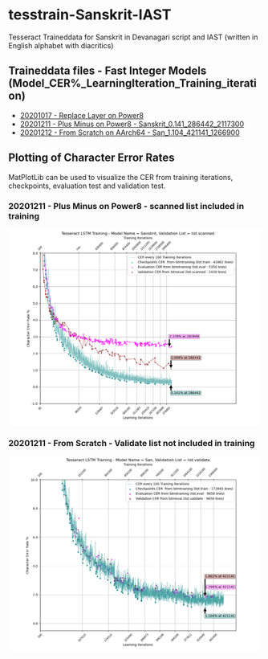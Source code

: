 # tesstrain-Sanskrit-IAST
Tesseract Traineddata for Sanskrit in Devanagari script and IAST (written in English alphabet with diacritics)

## Traineddata files - Fast Integer Models (Model_CER%_LearningIteration_Training_iteration)

- [20201017 - Replace Layer on Power8](tessdata_fast/Sanskrit-1017.traineddata)
- [20201211 - Plus Minus on Power8 - Sanskrit_0.141_286442_2117300](tessdata_fast/Sanskrit_0.141_286442_2117300.traineddata)
- [20201212 - From Scratch on AArch64 - San_1.104_421141_1266900](tessdata_fast/San_1.104_421141_1266900.traineddata)


## Plotting of Character Error Rates

MatPlotLib can be used to visualize the CER from training iterations, checkpoints, evaluation test and validation test. 

### 20201211 - Plus Minus on Power8 - scanned list included in training

![20201211 - Plus Minus on Power8 -  CER Plot](plot/Sanskrit-scanned-plot_cer.png)

### 20201211 - From Scratch - Validate list not included in training

![20201211 - From Scratch on AArch64 - CER Plot](plot/San-validate-plot_cer.png)
